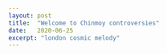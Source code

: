 ```yaml
---
layout: post
title:  "Welcome to Chinmoy controversies"
date:   2020-06-25
excerpt: "london cosmic melody"
---
```

